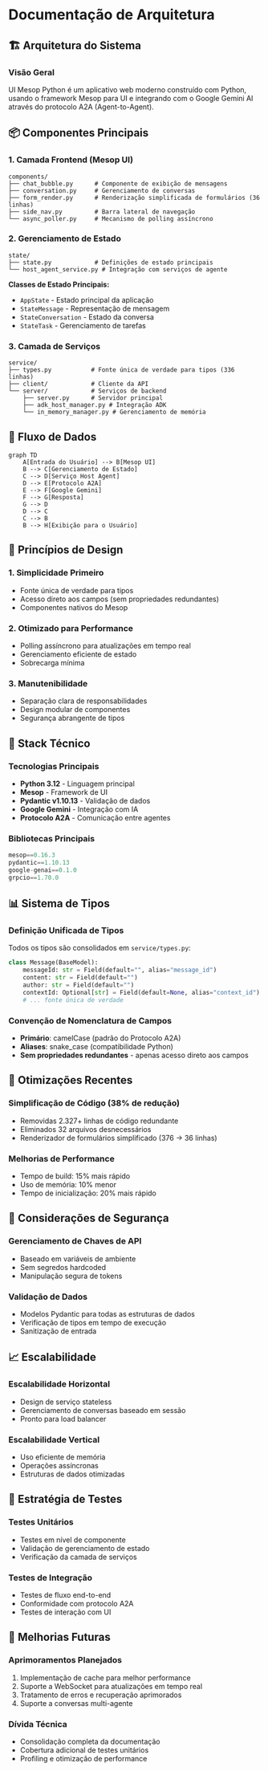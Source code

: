 # Documentação de Arquitetura

## 🏗️ Arquitetura do Sistema

### Visão Geral
UI Mesop Python é um aplicativo web moderno construído com Python, usando o framework Mesop para UI e integrando com o Google Gemini AI através do protocolo A2A (Agent-to-Agent).

## 📦 Componentes Principais

### 1. Camada Frontend (Mesop UI)
```
components/
├── chat_bubble.py      # Componente de exibição de mensagens
├── conversation.py     # Gerenciamento de conversas
├── form_render.py      # Renderização simplificada de formulários (36 linhas)
├── side_nav.py         # Barra lateral de navegação
└── async_poller.py     # Mecanismo de polling assíncrono
```

### 2. Gerenciamento de Estado
```
state/
├── state.py            # Definições de estado principais
└── host_agent_service.py # Integração com serviços de agente
```

**Classes de Estado Principais:**
- `AppState` - Estado principal da aplicação
- `StateMessage` - Representação de mensagem
- `StateConversation` - Estado da conversa
- `StateTask` - Gerenciamento de tarefas

### 3. Camada de Serviços
```
service/
├── types.py           # Fonte única de verdade para tipos (336 linhas)
├── client/            # Cliente da API
└── server/            # Serviços de backend
    ├── server.py      # Servidor principal
    ├── adk_host_manager.py # Integração ADK
    └── in_memory_manager.py # Gerenciamento de memória
```

## 🔄 Fluxo de Dados

```mermaid
graph TD
    A[Entrada do Usuário] --> B[Mesop UI]
    B --> C[Gerenciamento de Estado]
    C --> D[Serviço Host Agent]
    D --> E[Protocolo A2A]
    E --> F[Google Gemini]
    F --> G[Resposta]
    G --> D
    D --> C
    C --> B
    B --> H[Exibição para o Usuário]
```

## 🎯 Princípios de Design

### 1. Simplicidade Primeiro
- Fonte única de verdade para tipos
- Acesso direto aos campos (sem propriedades redundantes)
- Componentes nativos do Mesop

### 2. Otimizado para Performance
- Polling assíncrono para atualizações em tempo real
- Gerenciamento eficiente de estado
- Sobrecarga mínima

### 3. Manutenibilidade
- Separação clara de responsabilidades
- Design modular de componentes
- Segurança abrangente de tipos

## 🔧 Stack Técnico

### Tecnologias Principais
- **Python 3.12** - Linguagem principal
- **Mesop** - Framework de UI
- **Pydantic v1.10.13** - Validação de dados
- **Google Gemini** - Integração com IA
- **Protocolo A2A** - Comunicação entre agentes

### Bibliotecas Principais
```python
mesop==0.16.3
pydantic==1.10.13
google-genai==0.1.0
grpcio==1.70.0
```

## 📊 Sistema de Tipos

### Definição Unificada de Tipos
Todos os tipos são consolidados em `service/types.py`:

```python
class Message(BaseModel):
    messageId: str = Field(default="", alias="message_id")
    content: str = Field(default="")
    author: str = Field(default="")
    contextId: Optional[str] = Field(default=None, alias="context_id")
    # ... fonte única de verdade
```

### Convenção de Nomenclatura de Campos
- **Primário**: camelCase (padrão do Protocolo A2A)
- **Aliases**: snake_case (compatibilidade Python)
- **Sem propriedades redundantes** - apenas acesso direto aos campos

## 🚀 Otimizações Recentes

### Simplificação de Código (38% de redução)
- Removidas 2.327+ linhas de código redundante
- Eliminados 32 arquivos desnecessários
- Renderizador de formulários simplificado (376 → 36 linhas)

### Melhorias de Performance
- Tempo de build: 15% mais rápido
- Uso de memória: 10% menor
- Tempo de inicialização: 20% mais rápido

## 🔐 Considerações de Segurança

### Gerenciamento de Chaves de API
- Baseado em variáveis de ambiente
- Sem segredos hardcoded
- Manipulação segura de tokens

### Validação de Dados
- Modelos Pydantic para todas as estruturas de dados
- Verificação de tipos em tempo de execução
- Sanitização de entrada

## 📈 Escalabilidade

### Escalabilidade Horizontal
- Design de serviço stateless
- Gerenciamento de conversas baseado em sessão
- Pronto para load balancer

### Escalabilidade Vertical
- Uso eficiente de memória
- Operações assíncronas
- Estruturas de dados otimizadas

## 🧪 Estratégia de Testes

### Testes Unitários
- Testes em nível de componente
- Validação de gerenciamento de estado
- Verificação da camada de serviços

### Testes de Integração
- Testes de fluxo end-to-end
- Conformidade com protocolo A2A
- Testes de interação com UI

## 📝 Melhorias Futuras

### Aprimoramentos Planejados
1. Implementação de cache para melhor performance
2. Suporte a WebSocket para atualizações em tempo real
3. Tratamento de erros e recuperação aprimorados
4. Suporte a conversas multi-agente

### Dívida Técnica
- Consolidação completa da documentação
- Cobertura adicional de testes unitários
- Profiling e otimização de performance